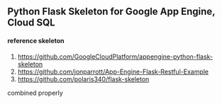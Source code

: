 ## Python Flask Skeleton for Google App Engine, Cloud SQL

#### reference skeleton

1. https://github.com/GoogleCloudPlatform/appengine-python-flask-skeleton
2. https://github.com/jonparrott/App-Engine-Flask-Restful-Example
3. https://github.com/polaris340/flask-skeleton

combined properly

